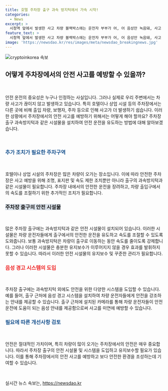 ```yaml
---
title: 호텔 주차장 출구 과속 방지턱에서 가속 시작!
categories:
  - News
excerpt: >
  시청역 앞에서 발생한 사고 차량 블랙박스에는 운전자 부부가 어, 어 음성만 녹음돼, 사고 직전까지 대화가 없었다. 더욱이, 과속방지턱에서 가속을 시작하여 출구에서 사고가 발생한 것으로 확인됐다.
feature_text: >
  시청역 앞에서 발생한 사고 차량 블랙박스에는 운전자 부부가 어, 어 음성만 녹음돼, 사고 직전까지 대화가 없었다. 더욱이, 과속방지턱에서 가속을 시작하여 출구에서 사고가 발생한 것으로 확인됐다.
image: 'https://newsdao.kr/res/images/meta/newsdao_breakingnews.jpg'
---
```


<p><img src="https://newsdao.kr/res/images/meta/newsdao_breakingnews.jpg" alt="cryptoinkorea 속보" /></p>

<h2 data-ke-size="size26">어떻게 주차장에서의 안전 사고를 예방할 수 있을까?</h2>

<p data-ke-size="size16">&nbsp;</p>

<p>안전 운전의 중요성은 누구나 인정하는 사실입니다. 그러나 실제로 우리 주변에서는 차량 사고가 끊이지 않고 발생하고 있습니다. 특히 호텔이나 상업 시설 등의 주차장에서는 다른 곳에 비해 출입 차량, 보행자, 주차 등으로 인해 사고가 더 발생하기 쉽습니다. 이러한 상황에서 주차장에서의 안전 사고를 예방하기 위해서는 어떻게 해야 할까요? 주차장 출구 과속방지턱과 같은 시설물을 설치하여 안전 운전을 유도하는 방법에 대해 알아보겠습니다.</p>

<p data-ke-size="size16">&nbsp;</p>

<h3><b><span style="color: #1a5490;">추가 조치가 필요한 주차구역</span></b></h3>

<p data-ke-size="size16">&nbsp;</p>

<p>호텔이나 상업 시설의 주차장은 많은 차량이 오가는 장소입니다. 이에 따라 안전한 주차장은 사고 예방을 위해 조명, 표지판 및 속도 제한 조치뿐만 아니라 출구의 과속방지턱과 같은 시설물이 필요합니다. 주차장 내에서의 안전한 운전을 장려하고, 차량 출입구에서의 속도를 조절하기 위한 추가적인 조치가 필요합니다.</p>

<h3><b><span style="background-color: #21538527;">주차장 출구의 안전 시설물</span></b></h3>

<p data-ke-size="size16">&nbsp;</p>

<p>많은 주차장 출구에는 과속방지턱과 같은 안전 시설물이 설치되어 있습니다. 이러한 시설물은 차량 운전자들에게 출구에서의 안전한 운전을 유도하고 속도를 조절할 수 있도록 도와줍니다. 보통 과속방지턱은 차량이 출구로 이동하는 동안 속도를 줄이도록 강제합니다. 그러나 이러한 시설물은 충분한 유지보수가 이루어지지 않을 경우 효과를 발휘하지 못할 수 있습니다. 따라서 이러한 안전 시설물의 유지보수 및 꾸준한 관리가 필요합니다.</p>

<h3><b><span style="color: #ee2323;">음성 경고 시스템의 도입</span></b></h3>

<p data-ke-size="size16">&nbsp;</p>

<p>주차장 출구에는 과속방지턱 외에도 안전을 위한 다양한 시스템을 도입할 수 있습니다. 예를 들어, 출구 근처에 음성 경고 시스템을 설치하여 차량 운전자들에게 안전을 강조하는 안내를 제공할 수 있습니다. 출구 근처에 설치된 카메라를 통해 차량 운전자들이 안전운전에 도움이 되는 음성 안내를 제공함으로써 사고를 미연에 예방할 수 있습니다.</p>

<h3><b><span style="color: #1a5490;">필요에 따른 개선사항 검토</span></b></h3>

<p data-ke-size="size16">&nbsp;</p>

<p>안전은 절대적인 가치이며, 특히 차량이 많이 오가는 주차장에서의 안전은 매우 중요합니다. 따라서 주차장 출구의 안전 시설물 및 시스템을 도입하고 유지보수할 필요가 있습니다. 이를 통해 주차장에서의 안전 사고를 예방하고 보다 안전한 환경을 조성하는데 기여할 수 있습니다.</p>

<p data-ke-size="size16">&nbsp;</p>
실시간 뉴스 속보는, <a href="https://newsdao.kr" rel="dofollow">https://newsdao.kr</a>


